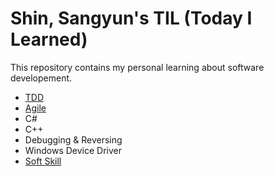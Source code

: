 # Shin, Sangyun's TIL (Today I Learned)

This repository contains my personal learning about software developement.

* [TDD](TDD/README.md)
* [Agile](/Agile/README.md)
* C#
* C++
* Debugging & Reversing
* Windows Device Driver
* [Soft Skill](Soft-Skill/README.md)
